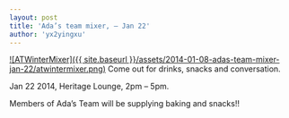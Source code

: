 ```yaml
---
layout: post
title: 'Ada’s team mixer, — Jan 22'
author: 'yx2yingxu'
---
```


[![ATWinterMixer]({{ site.baseurl }}/assets/2014-01-08-adas-team-mixer-
jan-22/atwintermixer.png)](https://adasteam.files.wordpress.com/2014/01/atwintermixer.png)
Come out for drinks, snacks and conversation.

Jan 22 2014, Heritage Lounge, 2pm – 5pm.

Members of Ada’s Team will be supplying baking and snacks!!


